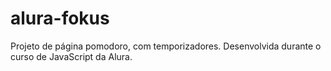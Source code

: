# alura-fokus
Projeto de página pomodoro, com temporizadores. Desenvolvida durante o curso de JavaScript da Alura.
